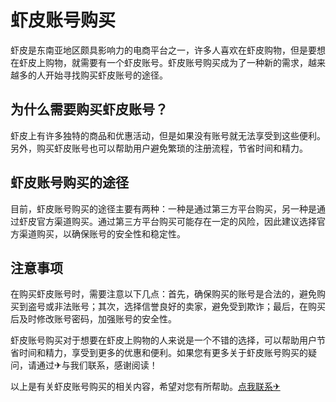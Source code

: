 # 虾皮账号购买

虾皮是东南亚地区颇具影响力的电商平台之一，许多人喜欢在虾皮购物，但是要想在虾皮上购物，就需要有一个虾皮账号。虾皮账号购买成为了一种新的需求，越来越多的人开始寻找购买虾皮账号的途径。

## 为什么需要购买虾皮账号？

虾皮上有许多独特的商品和优惠活动，但是如果没有账号就无法享受到这些便利。另外，购买虾皮账号也可以帮助用户避免繁琐的注册流程，节省时间和精力。

## 虾皮账号购买的途径

目前，虾皮账号购买的途径主要有两种：一种是通过第三方平台购买，另一种是通过虾皮官方渠道购买。通过第三方平台购买可能存在一定的风险，因此建议选择官方渠道购买，以确保账号的安全性和稳定性。

## 注意事项

在购买虾皮账号时，需要注意以下几点：首先，确保购买的账号是合法的，避免购买到盗号或非法账号；其次，选择信誉良好的卖家，避免受到欺诈；最后，在购买后及时修改账号密码，加强账号的安全性。

虾皮账号购买对于想要在虾皮上购物的人来说是一个不错的选择，可以帮助用户节省时间和精力，享受到更多的优惠和便利。如果您有更多关于虾皮账号购买的疑问，请通过✈与我们联系，感谢阅读！

以上是有关虾皮账号购买的相关内容，希望对您有所帮助。[点我联系✈](https://www.G208.com)